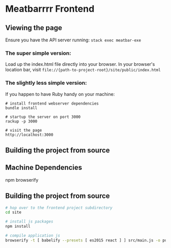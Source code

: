 # Meatbarrrr Frontend

## Viewing the page

Ensure you have the API server running: `stack exec meatbar-exe`

### The super simple version:
Load up the index.html file directly into your browser.
In your browser's location bar, visit `file://{path-to-project-root}/site/public/index.html`

### The slightly less simple version:
If you happen to have Ruby handy on your machine:
```
# install frontend webserver dependencies
bundle install

# startup the server on port 3000
rackup -p 3000

# visit the page
http://localhost:3000
```

## Building the project from source

## Machine Dependencies

npm
browserify

## Building the project from source

```bash
# hop over to the frontend project subdirectory
cd site

# install js packages
npm install

# compile application js
browserify -t [ babelify --presets [ es2015 react ] ] src/main.js -o public/index.js
```
